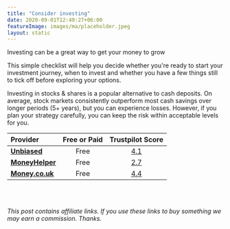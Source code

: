 ```yaml
---
title: "Consider investing"
date: 2020-09-01T12:49:27+06:00
featureImage: images/ma/placeholder.jpeg
layout: static
---
```


Investing can be a great way to get your money to grow

This simple checklist will help you decide whether you're ready to start your investment journey, when to invest and whether you have a few things still to tick off before exploring your options.

Investing in stocks & shares is a popular alternative to cash deposits. On average, stock markets consistently outperform most cash savings over longer periods (5+ years), but you can experience losses. However, if you plan your strategy carefully, you can keep the risk within acceptable levels for you.

| Provider      | Free or Paid  |  Trustpilot Score  |
| :-----------          | :--------------:      |  :--------------:         |
| [**Unbiased**](https://www.unbiased.co.uk/life/get-smart/when-to-start-investing-5-things-to-help-decide-if-you-re-ready) | Free | [4.1](https://www.trustpilot.com/review/www.unbiased.co.uk) | 
| [**MoneyHelper**](https://www.moneyhelper.org.uk/en/savings/investing) | Free | [2.7](https://www.trustpilot.com/review/www.moneyhelper.org.uk) | 
| [**Money.co.uk**](https://www.money.co.uk/guides/7-questions-you-must-ask-before-you-invest) | Free | [4.4](https://www.trustpilot.com/review/www.money.co.uk) | 
  

<br/><br/>

*This post contains affiliate links. If you use these links to buy something we may
earn a commission. Thanks.*






